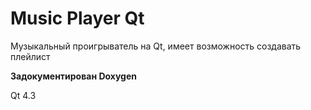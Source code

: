 # Music Player Qt

Музыкальный проигрыватель на Qt, имеет возможность создавать плейлист

**Задокументирован Doxygen**

Qt 4.3